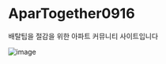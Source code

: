 # AparTogether0916
배탈팁을 절감을 위한 아파트 커뮤니티 사이트입니다


![image](https://github.com/JSP-project-2023/AparTogether0916_/assets/44566130/f07330ec-fff7-4c72-96ca-7dcdb6c70183)
